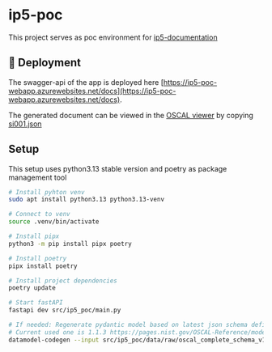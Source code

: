 # ip5-poc

This project serves as poc environment for [ip5-documentation](https://github.com/IP-Cloud-Governance/ip5-project-documentation)


## :rocket: Deployment

The swagger-api of the app is deployed here [https://ip5-poc-webapp.azurewebsites.net/docs](https://ip5-poc-webapp.azurewebsites.net/docs).

The generated document can be viewed in the [OSCAL viewer](https://viewer.oscal.io/) by copying [si001.json](https://ip5-poc-webapp.azurewebsites.net/catalogs/si001.json)

## Setup
This setup uses python3.13 stable version and poetry as package management tool
```bash
# Install pyhton venv
sudo apt install python3.13 python3.13-venv

# Connect to venv
source .venv/bin/activate

# Install pipx
python3 -m pip install pipx poetry

# Install poetry
pipx install poetry

# Install project dependencies
poetry update

# Start fastAPI
fastapi dev src/ip5_poc/main.py

# If needed: Regenerate pydantic model based on latest json schema definition from OSCAL NIST
# Current used one is 1.1.3 https://pages.nist.gov/OSCAL-Reference/models/v1.1.3/complete/json-outline/
datamodel-codegen --input src/ip5_poc/data/raw/oscal_complete_schema_v1.1.3.json --input-file-type jsonschema --output src/ip5_poc/model.py --output-model-type pydantic_v2.BaseModel --allow-population-by-field-name
```